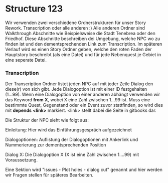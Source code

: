 # Structure 123

Wir verwenden zwei verschiedene Ordnerstrukturen für unser Story Rework. Transcription oder alle anderen :\) Alle anderen Ordner sind Walkthrough Abschnitte wie Beispielsweise die Stadt Tenebrea oder den Friedhof. Diese Abschnitte beschreiben dei Umgebung, welche NPC wo zu finden ist und den dementsprechenden Link zum Transcription. Im späteren Verlauf wird es einen Story Ordner geben, welche den roten Faden der Hauptstory beschreibt \(als eine Datei\) und für jede Nebenquest je Gebiet in eine seperate Datei.

### Transcription

Der Transcription Ordner listet jeden NPC auf mit jeder Zeile Dialog den diese\(r\) von sich gibt. Jede Dialogoption ist mit einer ID festgehalten \(1...99\). Wenn eine Dialogoption von einer anderen abhängt verwenden wir das Keyword **from** **X**, wobei X eine Zahl zwischen 1...99 ist. Muss eine bestimmte Quest, Gegenstand oder ein Event zuvor stattfinden, so wird dies mit **depends** **&lt;link&gt;** markiert. &lt;link&gt; stellt dabei die Seite in gitbooks dar.

Die Struktur der NPC sieht wie folgt aus:

Einleitung: Hier wird das Einführungsgespräch aufgezeichnet

Dialogoptionen: Auflistung der Dialogoptionen mit Ankerlink und Nummerierung zur dementsprechenden Position

Dialog X: Die Dialogoption X \(X ist eine Zahl zwischen 1....99\) mit Voraussetzung.

Eine Sektion wird "Issues - Plot holes - dialog cut" genannt und hier werden wir Fragen stellen für späteres Bearbeiten.

